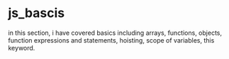 # js_bascis
in this section, i have covered basics including arrays, functions, objects, function expressions and statements, hoisting, scope of variables, this keyword.

